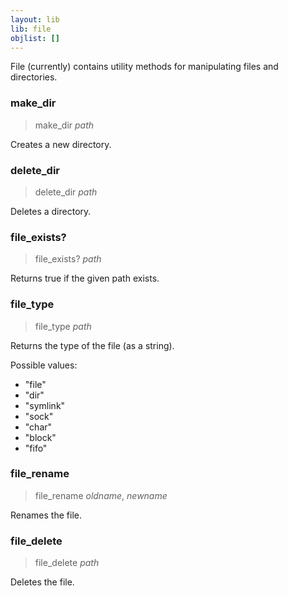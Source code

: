 ```yaml
---
layout: lib
lib: file
objlist: []
---
```


File (currently) contains utility methods for manipulating files and directories.

### make\_dir
>make\_dir _path_

Creates a new directory.

### delete\_dir
>delete\_dir _path_

Deletes a directory.

### file\_exists?
>file\_exists? _path_

Returns true if the given path exists.

### file\_type
>file\_type _path_

Returns the type of the file (as a string).

Possible values:

* "file"
* "dir"
* "symlink"
* "sock"
* "char"
* "block"
* "fifo"

### file\_rename
>file\_rename _oldname_, _newname_

Renames the file.

### file\_delete
>file\_delete _path_

Deletes the file.
